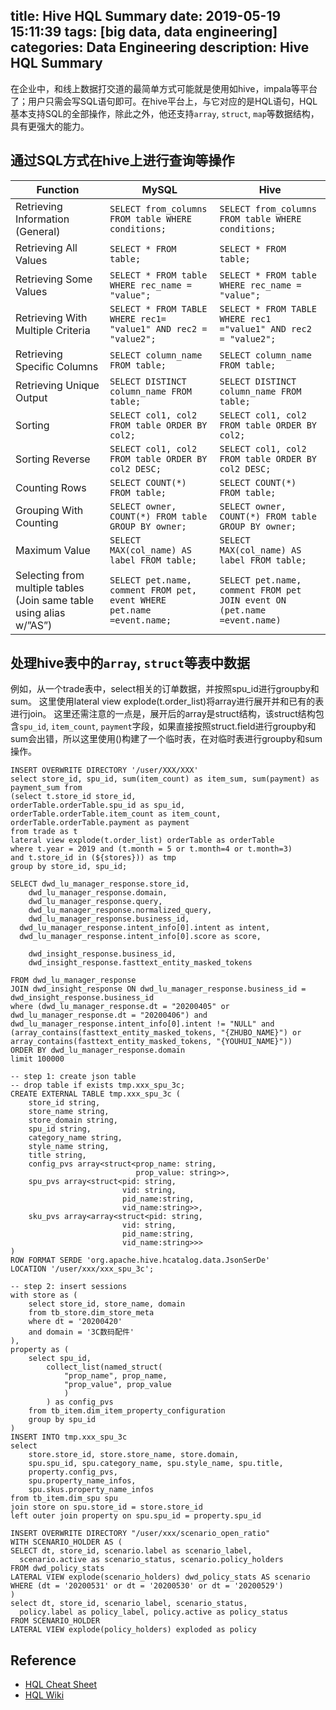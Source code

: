 title: Hive HQL Summary
date: 2019-05-19 15:11:39
tags: [big data, data engineering]
categories: Data Engineering
description: Hive HQL Summary 
---

在企业中，和线上数据打交道的最简单方式可能就是使用如hive，impala等平台了；用户只需会写SQL语句即可。在hive平台上，与它对应的是HQL语句，HQL基本支持SQL的全部操作，除此之外，他还支持`array`, `struct`, `map`等数据结构，具有更强大的能力。


## 通过SQL方式在hive上进行查询等操作

| **Function** | **MySQL** | **Hive** |
|---|---|---|
| Retrieving Information (General) | `SELECT from_columns FROM table WHERE conditions;` | `SELECT from_columns FROM table WHERE conditions;` |
| Retrieving All Values | `SELECT * FROM table;` | `SELECT * FROM table;` |
| Retrieving Some Values | `SELECT * FROM table WHERE rec_name = "value";` | `SELECT * FROM table WHERE rec_name = "value";` |
| Retrieving With Multiple Criteria | `SELECT * FROM TABLE WHERE rec1= "value1" AND rec2 = "value2";` | `SELECT * FROM TABLE WHERE rec1 ="value1" AND rec2 = "value2";` |
| Retrieving Specific Columns | `SELECT column_name FROM table;` | `SELECT column_name FROM table;` |
| Retrieving Unique Output | `SELECT DISTINCT column_name FROM table;` | `SELECT DISTINCT column_name FROM table;` |
| Sorting | `SELECT col1, col2 FROM table ORDER BY col2;` | `SELECT col1, col2 FROM table ORDER BY col2;` |
| Sorting Reverse | `SELECT col1, col2 FROM table ORDER BY col2 DESC;` | `SELECT col1, col2 FROM table ORDER BY col2 DESC;` |
| Counting Rows | `SELECT COUNT(*) FROM table;` | `SELECT COUNT(*) FROM table;` |
| Grouping With Counting | `SELECT owner, COUNT(*) FROM table GROUP BY owner;` | `SELECT owner, COUNT(*) FROM table GROUP BY owner;` |
| Maximum Value | `SELECT MAX(col_name) AS label FROM table;` | `SELECT MAX(col_name) AS label FROM table;` |
| Selecting from multiple tables (Join same table using alias w/”AS”) | `SELECT pet.name, comment FROM pet, event WHERE pet.name =event.name;` | `SELECT pet.name, comment FROM pet JOIN event ON (pet.name =event.name)` |


## 处理hive表中的`array`, `struct`等表中数据

例如，从一个trade表中，select相关的订单数据，并按照spu_id进行groupby和sum。 这里使用lateral view explode(t.order_list)将array进行展开并和已有的表进行join。
这里还需注意的一点是，展开后的array是struct结构，该struct结构包含`spu_id`, `item_count`, `payment`字段，如果直接按照struct.field进行groupby和sum会出错，所以这里使用()构建了一个临时表，在对临时表进行groupby和sum操作。

```
INSERT OVERWRITE DIRECTORY '/user/XXX/XXX'
select store_id, spu_id, sum(item_count) as item_sum, sum(payment) as payment_sum from
(select t.store_id store_id, 
orderTable.orderTable.spu_id as spu_id, 
orderTable.orderTable.item_count as item_count,
orderTable.orderTable.payment as payment 
from trade as t 
lateral view explode(t.order_list) orderTable as orderTable
where t.year = 2019 and (t.month = 5 or t.month=4 or t.month=3)
and t.store_id in (${stores})) as tmp
group by store_id, spu_id;
```

```
SELECT dwd_lu_manager_response.store_id, 
    dwd_lu_manager_response.domain, 
    dwd_lu_manager_response.query, 
    dwd_lu_manager_response.normalized_query, 
    dwd_lu_manager_response.business_id,
  dwd_lu_manager_response.intent_info[0].intent as intent, 
  dwd_lu_manager_response.intent_info[0].score as score,

    dwd_insight_response.business_id,
    dwd_insight_response.fasttext_entity_masked_tokens

FROM dwd_lu_manager_response
JOIN dwd_insight_response ON dwd_lu_manager_response.business_id = dwd_insight_response.business_id
where (dwd_lu_manager_response.dt = "20200405" or dwd_lu_manager_response.dt = "20200406") and  dwd_lu_manager_response.intent_info[0].intent != "NULL" and (array_contains(fasttext_entity_masked_tokens, "{ZHUBO_NAME}") or array_contains(fasttext_entity_masked_tokens, "{YOUHUI_NAME}"))
ORDER BY dwd_lu_manager_response.domain
limit 100000
```

```
-- step 1: create json table
-- drop table if exists tmp.xxx_spu_3c;
CREATE EXTERNAL TABLE tmp.xxx_spu_3c (
    store_id string,
    store_name string,
    store_domain string,
    spu_id string,
    category_name string,
    style_name string,
    title string,
    config_pvs array<struct<prop_name: string,
                            prop_value: string>>,
    spu_pvs array<struct<pid: string,
                         vid: string,
                         pid_name:string,
                         vid_name:string>>,
    sku_pvs array<array<struct<pid: string,
                         vid: string,
                         pid_name:string,
                         vid_name:string>>>
)
ROW FORMAT SERDE 'org.apache.hive.hcatalog.data.JsonSerDe'
LOCATION '/user/xxx/xxx_spu_3c';

-- step 2: insert sessions
with store as (
    select store_id, store_name, domain
    from tb_store.dim_store_meta
    where dt = '20200420'
    and domain = '3C数码配件'
),
property as (
    select spu_id, 
        collect_list(named_struct(
            "prop_name", prop_name,
            "prop_value", prop_value
            )
        ) as config_pvs
    from tb_item.dim_item_property_configuration
    group by spu_id
)
INSERT INTO tmp.xxx_spu_3c
select
    store.store_id, store.store_name, store.domain,
    spu.spu_id, spu.category_name, spu.style_name, spu.title,
    property.config_pvs,
    spu.property_name_infos,
    spu.skus.property_name_infos
from tb_item.dim_spu spu 
join store on spu.store_id = store.store_id 
left outer join property on spu.spu_id = property.spu_id

```

```
INSERT OVERWRITE DIRECTORY "/user/xxx/scenario_open_ratio"
WITH SCENARIO_HOLDER AS (
SELECT dt, store_id, scenario.label as scenario_label,
  scenario.active as scenario_status, scenario.policy_holders
FROM dwd_policy_stats
LATERAL VIEW explode(scenario_holders) dwd_policy_stats AS scenario
WHERE (dt = '20200531' or dt = '20200530' or dt = '20200529')
)
select dt, store_id, scenario_label, scenario_status,
  policy.label as policy_label, policy.active as policy_status
FROM SCENARIO_HOLDER
LATERAL VIEW explode(policy_holders) exploded as policy
```

## Reference

- [HQL Cheat Sheet](https://hortonworks.com/blog/hive-cheat-sheet-for-sql-users/)
- [HQL Wiki](https://cwiki.apache.org/confluence/display/Hive/Home)
